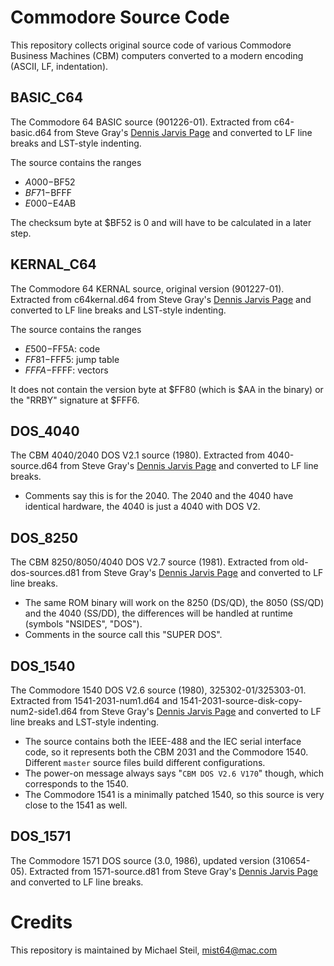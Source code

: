 # Commodore Source Code

This repository collects original source code of various Commodore Business Machines (CBM) computers converted to a modern encoding (ASCII, LF, indentation).

## BASIC_C64

The Commodore 64 BASIC source (901226-01). Extracted from c64-basic.d64 from Steve Gray's <a href="http://6502.org/users/sjgray/dj/">Dennis Jarvis Page</a> and converted to LF line breaks and LST-style indenting.

The source contains the ranges

* $A000-$BF52
* $BF71-$BFFF
* $E000-$E4AB

The checksum byte at $BF52 is 0 and will have to be calculated in a later step.

## KERNAL_C64

The Commodore 64 KERNAL source, original version (901227-01). Extracted from c64kernal.d64 from Steve Gray's <a href="http://6502.org/users/sjgray/dj/">Dennis Jarvis Page</a> and converted to LF line breaks and LST-style indenting.

The source contains the ranges

* $E500-$FF5A: code
* $FF81-$FFF5: jump table
* $FFFA-$FFFF: vectors

It does not contain the version byte at $FF80 (which is $AA in the binary) or the "RRBY" signature at $FFF6.

## DOS_4040

The CBM 4040/2040 DOS V2.1 source (1980). Extracted from 4040-source.d64 from Steve Gray's <a href="http://6502.org/users/sjgray/dj/">Dennis Jarvis Page</a> and converted to LF line breaks.

* Comments say this is for the 2040. The 2040 and the 4040 have identical hardware, the 4040 is just a 4040 with DOS V2.

## DOS_8250

The CBM 8250/8050/4040 DOS V2.7 source (1981). Extracted from old-dos-sources.d81 from Steve Gray's <a href="http://6502.org/users/sjgray/dj/">Dennis Jarvis Page</a> and converted to LF line breaks.

* The same ROM binary will work on the 8250 (DS/QD), the 8050 (SS/QD) and the 4040 (SS/DD), the differences will be handled at runtime (symbols "NSIDES", "DOS").
* Comments in the source call this "SUPER DOS".

## DOS_1540

The Commodore 1540 DOS V2.6 source (1980), 325302-01/325303-01. Extracted from 1541-2031-num1.d64 and 1541-2031-source-disk-copy-num2-side1.d64 from Steve Gray's <a href="http://6502.org/users/sjgray/dj/">Dennis Jarvis Page</a> and converted to LF line breaks and LST-style indenting.

* The source contains both the IEEE-488 and the IEC serial interface code, so it represents both the CBM 2031 and the Commodore 1540. Different `master` source files build different configurations.
* The power-on message always says "`CBM DOS V2.6 V170`" though, which corresponds to the 1540.
* The Commodore 1541 is a minimally patched 1540, so this source is very close to the 1541 as well.

## DOS_1571

The Commodore 1571 DOS source (3.0, 1986), updated version (310654-05). Extracted from 1571-source.d81 from Steve Gray's <a href="http://6502.org/users/sjgray/dj/">Dennis Jarvis Page</a> and converted to LF line breaks.

# Credits

This repository is maintained by Michael Steil, mist64@mac.com